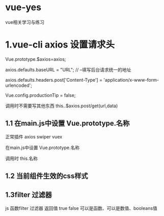 # vue-yes
vue相关学习与练习

# 1.vue-cli  axios 设置请求头

Vue.prototype.$axios=axios;

axios.defaults.baseURL = "URL"; // –填写后台请求统一的地址

axios.defaults.headers.post['Content-Type'] = 'application/x-www-form-urlencoded';

Vue.config.productionTip = false;


  调用时不需要写其他东西 this..$axios.post/get(url,data)

## 1.1 在main.js中设置 Vue.prototype.名称
正常插件  axios swiper vuex 

在main.js中设置 Vue.prototype.名称

调用时  this.名称

## 1.2 当前组件生效的css样式
<style scoped>
  
  
  /* 
 
     这个css样式只在当前组件生效 
  
     scoped  当前组件生效
     
  */
  
  
</style>

## 1.3filter 过滤器

js 函数filter 过滤器  返回值 true  false  可以是函数、可以是数值、booleans值

